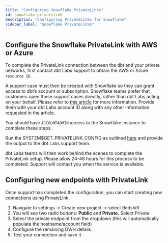 ```yaml
---
title: "Configuring Snowflake PrivateLinks"
id: snowflake-privatelink
description: "Configuring PrivateLinks for Snowflake"
sidebar_label: "Snowflake PrivateLinks"
---
```


## Configure the Snowflake PrivateLink with AWS or Azure

To complete the PrivateLink connection between the dbt and your private networks, first contact dbt Labs support to obtain the AWS or Azure `resource ID`. 

A support case must then be created with Snowflake so they can grant access to dbt’s account or subscription. Snowflake teams prefer that customers open these support cases directly, rather than dbt Labs acting on your behalf. Please refer to [this article](https://community.snowflake.com/s/article/HowtosetupPrivatelinktoSnowflakefromCloudServiceVendors) for more information. Provide them with your dbt Labs account ID along with any other information requested in the article. 

You should have `ACCOUNTADMIN` access to the Snowflake instance to complete these steps.

<Lightbox src="/img/docs/dbt-cloud/snowflakeprivatelink1.png" title="Open snowflake case"/>

Run the SYSTEM$GET_PRIVATELINK_CONFIG as outlined [here](https://docs.snowflake.com/en/sql-reference/functions/system_get_privatelink_config.html) and provide the output to the dbt Labs support team. 

dbt Labs teams will then work behind the scenes to complete the PrivateLink setup. Please allow 24-48 hours for this process to be completed. Support will contact you when the service is available. 

## Configuring new endpoints with PrivateLink

Once support has completed the configuration, you can start creating new connections using PrivateLink. 

1. Navigate to settings → Create new project → select Redshift
2. You will see two radio buttons: **Public** and **Private.** Select Private 
3. Select the private endpoint from the dropdown (this will automatically populate the hostname/account field)
4. Configure the remaining DWH details 
5. Test your connection and save it